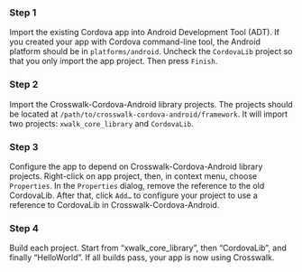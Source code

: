 ### Step 1
Import the existing Cordova app into Android Development Tool (ADT). If you created your app with Cordova command-line tool, the Android platform should be in `platforms/android`. Uncheck the `CordovaLib` project so that you only import the app project. Then press `Finish`.
### Step 2
Import the Crosswalk-Cordova-Android library projects. The projects should be located at `/path/to/crosswalk-cordova-android/framework`. It will import two projects: `xwalk_core_library` and `CordovaLib`.
### Step 3
Configure the app to depend on Crosswalk-Cordova-Android library projects. Right-click on app project, then, in context menu, choose `Properties`. In the `Properties` dialog, remove the reference to the old CordovaLib.
After that, click `Add…` to configure your project to use a reference to CordovaLib in Crosswalk-Cordova-Android.
### Step 4
Build each project. Start from “xwalk_core_library”, then “CordovaLib”, and finally “HelloWorld”. If all builds pass, your app is now using Crosswalk.

